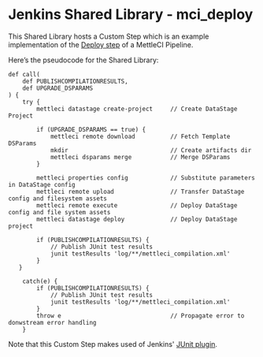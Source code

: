 # Jenkins Shared Library - mci_deploy

This Shared Library hosts a Custom Step which is an example implementation of the [Deploy step](https://datamigrators.atlassian.net/wiki/spaces/MCIDOC/pages/2222653459/MettleCI+Example+Pipeline+for+DevOps#3.-Deploy-CI) of a MettleCI Pipeline.

Here’s the pseudocode for the Shared Library:

```
def call(
  	def PUBLISHCOMPILATIONRESULTS,
    def UPGRADE_DSPARAMS
) {
    try {
        mettleci datastage create-project     // Create DataStage Project
        
        if (UPGRADE_DSPARAMS == true) {
            mettleci remote download          // Fetch Template DSParams
            mkdir                             // Create artifacts dir
            mettleci dsparams merge           // Merge DSParams
        }

        mettleci properties config            // Substitute parameters in DataStage config
        mettleci remote upload                // Transfer DataStage config and filesystem assets
        mettleci remote execute               // Deploy DataStage config and file system assets
        mettleci datastage deploy             // Deploy DataStage project
                                              
        if (PUBLISHCOMPILATIONRESULTS) {
            // Publish JUnit test results
            junit testResults 'log/**/mettleci_compilation.xml'
        }
   }

    catch(e) {
        if (PUBLISHCOMPILATIONRESULTS) {
            // Publish JUnit test results
            junit testResults 'log/**/mettleci_compilation.xml'
        }
        throw e                               // Propagate error to donwstream error handling
    }
```

Note that this Custom Step makes used of Jenkins' [JUnit plugin](https://www.jenkins.io/doc/pipeline/steps/junit/).